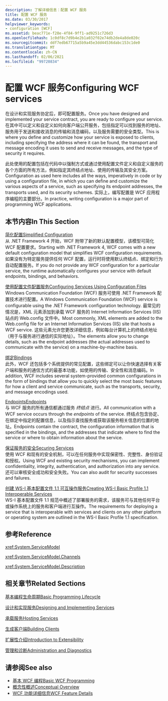 ```yaml
---
description: 了解详细信息：配置 WCF 服务
title: 配置 WCF 服务
ms.date: 03/30/2017
helpviewer_keywords:
- configuration [WCF]
ms.assetid: beac771e-f28e-4f84-9ff1-ad9251c726d3
ms.openlocfilehash: 1c0df8c7d9b4e2b1a032f02e74db2de4a8de020c
ms.sourcegitcommit: ddf7edb67715a5b9a45e3dd44536dabc153c1de0
ms.translationtype: MT
ms.contentlocale: zh-CN
ms.lasthandoff: 02/06/2021
ms.locfileid: "99720834"
---
```

# <a name="configuring-wcf-services"></a><span data-ttu-id="c1d20-103">配置 WCF 服务</span><span class="sxs-lookup"><span data-stu-id="c1d20-103">Configuring WCF services</span></span>

<span data-ttu-id="c1d20-104">在设计和实现服务协定后，即可配置服务。</span><span class="sxs-lookup"><span data-stu-id="c1d20-104">Once you have designed and implemented your service contract, you are ready to configure your service.</span></span> <span data-ttu-id="c1d20-105">在其中可以定义和自定义如何向客户端公开服务，包括指定可以找到服务的地址、服务用于发送和接收消息的传输和消息编码，以及服务需要的安全类型。</span><span class="sxs-lookup"><span data-stu-id="c1d20-105">This is where you define and customize how your service is exposed to clients, including specifying the address where it can be found, the transport and message encoding it uses to send and receive messages, and the type of security it requires.</span></span>  
  
 <span data-ttu-id="c1d20-106">此处使用的配置包括在代码中以强制方式或通过使用配置文件定义和自定义服务的各个方面的所有方法，例如指定其终结点地址、使用的传输及其安全方案。</span><span class="sxs-lookup"><span data-stu-id="c1d20-106">Configuration as used here includes all the ways, imperatively in code or by using a configuration file, in which you can define and customize the various aspects of a service, such as specifying its endpoint addresses, the transports used, and its security schemes.</span></span> <span data-ttu-id="c1d20-107">实际上，编写配置是 WCF 应用程序编程的主要部分。</span><span class="sxs-lookup"><span data-stu-id="c1d20-107">In practice, writing configuration is a major part of programming WCF applications.</span></span>  
  
## <a name="in-this-section"></a><span data-ttu-id="c1d20-108">本节内容</span><span class="sxs-lookup"><span data-stu-id="c1d20-108">In This Section</span></span>  

 [<span data-ttu-id="c1d20-109">简化配置</span><span class="sxs-lookup"><span data-stu-id="c1d20-109">Simplified Configuration</span></span>](simplified-configuration.md)  
 <span data-ttu-id="c1d20-110">从 .NET Framework 4 开始，WCF 附带了新的默认配置模型，该模型可简化 WCF 配置要求。</span><span class="sxs-lookup"><span data-stu-id="c1d20-110">Starting with .NET Framework 4, WCF comes with a new default configuration model that simplifies WCF configuration requirements.</span></span> <span data-ttu-id="c1d20-111">如果没有为特定服务提供任何 WCF 配置，运行时将使用默认终结点、绑定和行为自动配置服务。</span><span class="sxs-lookup"><span data-stu-id="c1d20-111">If you do not provide any WCF configuration for a particular service, the runtime automatically configures your service with default endpoints, bindings, and behaviors.</span></span>  
  
 [<span data-ttu-id="c1d20-112">使用配置文件配置服务</span><span class="sxs-lookup"><span data-stu-id="c1d20-112">Configuring Services Using Configuration Files</span></span>](configuring-services-using-configuration-files.md)  
 <span data-ttu-id="c1d20-113">Windows Communication Foundation (WCF) 服务可使用 .NET Framework 配置技术进行配置。</span><span class="sxs-lookup"><span data-stu-id="c1d20-113">A Windows Communication Foundation (WCF) service is configurable using the .NET Framework configuration technology.</span></span> <span data-ttu-id="c1d20-114">最常见的情况是，XML 元素添加到承载 WCF 服务的 Internet Information Services (IIS) 站点的 Web.config 文件中。</span><span class="sxs-lookup"><span data-stu-id="c1d20-114">Most commonly, XML elements are added to the Web.config file for an Internet Information Services (IIS) site that hosts a WCF service.</span></span> <span data-ttu-id="c1d20-115">这些元素允许您更改详细信息，例如每台计算机上的终结点地址（用于与服务进行通信的实际地址）。</span><span class="sxs-lookup"><span data-stu-id="c1d20-115">The elements allow you to change details, such as the endpoint addresses (the actual addresses used to communicate with the service) on a machine-by-machine basis.</span></span>  
  
 [<span data-ttu-id="c1d20-116">绑定</span><span class="sxs-lookup"><span data-stu-id="c1d20-116">Bindings</span></span>](bindings.md)  
 <span data-ttu-id="c1d20-117">此外，WCF 还包括多个系统提供的常见配置，这些绑定可以让你快速选择有关客户端和服务的通信方式的最基本功能，如使用的传输、安全性和消息编码。</span><span class="sxs-lookup"><span data-stu-id="c1d20-117">In addition, WCF includes several system-provided common configurations in the form of bindings that allow you to quickly select the most basic features for how a client and service communicate, such as the transports, security, and message encodings used.</span></span>  
  
 [<span data-ttu-id="c1d20-118">Endpoints</span><span class="sxs-lookup"><span data-stu-id="c1d20-118">Endpoints</span></span>](endpoints.md)  
 <span data-ttu-id="c1d20-119">与 WCF 服务的所有通信都通过服务 *终结点* 进行。</span><span class="sxs-lookup"><span data-stu-id="c1d20-119">All communication with a WCF service occurs through the *endpoints* of the service.</span></span> <span data-ttu-id="c1d20-120">终结点包含协定、在绑定中指定的配置信息，以及指示查找服务或获取该服务相关信息的位置的地址。</span><span class="sxs-lookup"><span data-stu-id="c1d20-120">Endpoints contain the contract, the configuration information that is specified in the bindings, and the addresses that indicate where to find the service or where to obtain information about the service.</span></span>  
  
 [<span data-ttu-id="c1d20-121">保证服务的安全</span><span class="sxs-lookup"><span data-stu-id="c1d20-121">Securing Services</span></span>](securing-services.md)  
 <span data-ttu-id="c1d20-122">使用 WCF 和现有的安全机制，可以在任何服务中实现保密性、完整性、身份验证和授权。</span><span class="sxs-lookup"><span data-stu-id="c1d20-122">Using WCF and existing security mechanisms, you can implement confidentiality, integrity, authentication, and authorization into any service.</span></span> <span data-ttu-id="c1d20-123">还可以审核安全成功和安全失败。</span><span class="sxs-lookup"><span data-stu-id="c1d20-123">You can also audit for security successes and failures.</span></span>  
  
 [<span data-ttu-id="c1d20-124">创建 WS-I 基本配置文件 1.1 可互操作服务</span><span class="sxs-lookup"><span data-stu-id="c1d20-124">Creating WS-I Basic Profile 1.1 Interoperable Services</span></span>](./creating-ws-i-basic-profile-1-1-interoperable-services.md)  
 <span data-ttu-id="c1d20-125">WS-I 基本配置文件 1.1 规范中概述了部署服务的需求，该服务可与其他任何平台或操作系统上的服务和客户端进行互操作。</span><span class="sxs-lookup"><span data-stu-id="c1d20-125">The requirements for deploying a service that is interoperable with services and clients on any other platform or operating system are outlined in the WS-I Basic Profile 1.1 specification.</span></span>  
  
## <a name="reference"></a><span data-ttu-id="c1d20-126">参考</span><span class="sxs-lookup"><span data-stu-id="c1d20-126">Reference</span></span>  

 <xref:System.ServiceModel>  
  
 <xref:System.ServiceModel.Channels>  
  
 <xref:System.ServiceModel.Description>  
  
## <a name="related-sections"></a><span data-ttu-id="c1d20-127">相关章节</span><span class="sxs-lookup"><span data-stu-id="c1d20-127">Related Sections</span></span>  

 [<span data-ttu-id="c1d20-128">基本编程生命周期</span><span class="sxs-lookup"><span data-stu-id="c1d20-128">Basic Programming Lifecycle</span></span>](basic-programming-lifecycle.md)  
  
 [<span data-ttu-id="c1d20-129">设计和实现服务</span><span class="sxs-lookup"><span data-stu-id="c1d20-129">Designing and Implementing Services</span></span>](designing-and-implementing-services.md)  
  
 [<span data-ttu-id="c1d20-130">承载服务</span><span class="sxs-lookup"><span data-stu-id="c1d20-130">Hosting Services</span></span>](hosting-services.md)  
  
 [<span data-ttu-id="c1d20-131">生成客户端</span><span class="sxs-lookup"><span data-stu-id="c1d20-131">Building Clients</span></span>](building-clients.md)  
  
 [<span data-ttu-id="c1d20-132">扩展性介绍</span><span class="sxs-lookup"><span data-stu-id="c1d20-132">Introduction to Extensibility</span></span>](introduction-to-extensibility.md)  
  
 [<span data-ttu-id="c1d20-133">管理和诊断</span><span class="sxs-lookup"><span data-stu-id="c1d20-133">Administration and Diagnostics</span></span>](./diagnostics/index.md)  
  
## <a name="see-also"></a><span data-ttu-id="c1d20-134">请参阅</span><span class="sxs-lookup"><span data-stu-id="c1d20-134">See also</span></span>

- [<span data-ttu-id="c1d20-135">基本 WCF 编程</span><span class="sxs-lookup"><span data-stu-id="c1d20-135">Basic WCF Programming</span></span>](basic-wcf-programming.md)
- [<span data-ttu-id="c1d20-136">概念性概述</span><span class="sxs-lookup"><span data-stu-id="c1d20-136">Conceptual Overview</span></span>](conceptual-overview.md)
- [<span data-ttu-id="c1d20-137">WCF 功能详细信息</span><span class="sxs-lookup"><span data-stu-id="c1d20-137">WCF Feature Details</span></span>](./feature-details/index.md)
